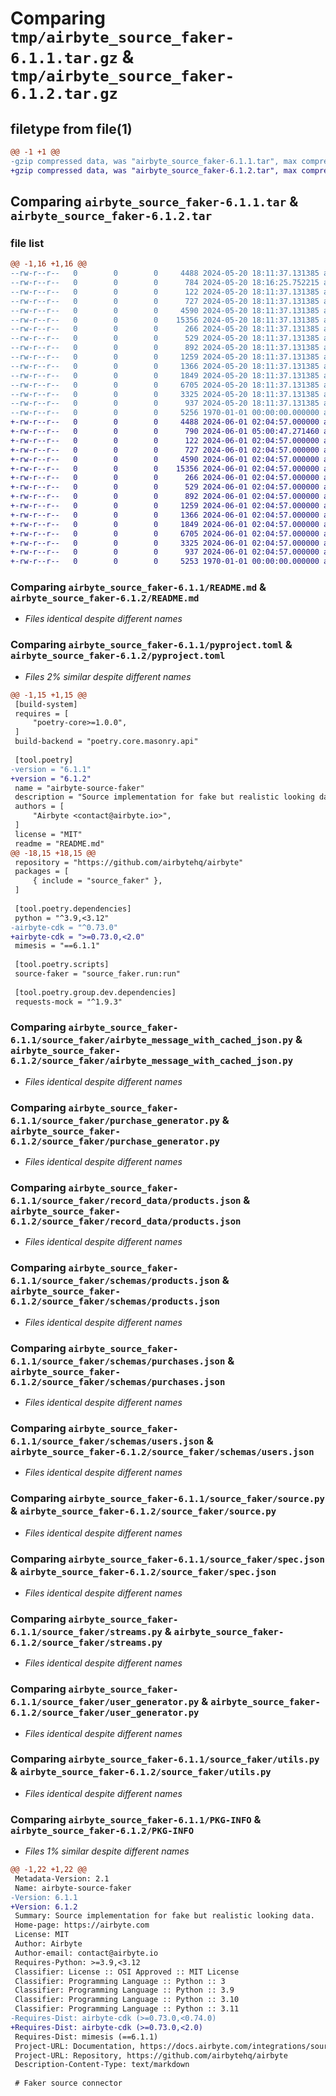 # Comparing `tmp/airbyte_source_faker-6.1.1.tar.gz` & `tmp/airbyte_source_faker-6.1.2.tar.gz`

## filetype from file(1)

```diff
@@ -1 +1 @@
-gzip compressed data, was "airbyte_source_faker-6.1.1.tar", max compression
+gzip compressed data, was "airbyte_source_faker-6.1.2.tar", max compression
```

## Comparing `airbyte_source_faker-6.1.1.tar` & `airbyte_source_faker-6.1.2.tar`

### file list

```diff
@@ -1,16 +1,16 @@
--rw-r--r--   0        0        0     4488 2024-05-20 18:11:37.131385 airbyte_source_faker-6.1.1/README.md
--rw-r--r--   0        0        0      784 2024-05-20 18:16:25.752215 airbyte_source_faker-6.1.1/pyproject.toml
--rw-r--r--   0        0        0      122 2024-05-20 18:11:37.131385 airbyte_source_faker-6.1.1/source_faker/__init__.py
--rw-r--r--   0        0        0      727 2024-05-20 18:11:37.131385 airbyte_source_faker-6.1.1/source_faker/airbyte_message_with_cached_json.py
--rw-r--r--   0        0        0     4590 2024-05-20 18:11:37.131385 airbyte_source_faker-6.1.1/source_faker/purchase_generator.py
--rw-r--r--   0        0        0    15356 2024-05-20 18:11:37.131385 airbyte_source_faker-6.1.1/source_faker/record_data/products.json
--rw-r--r--   0        0        0      266 2024-05-20 18:11:37.131385 airbyte_source_faker-6.1.1/source_faker/run.py
--rw-r--r--   0        0        0      529 2024-05-20 18:11:37.131385 airbyte_source_faker-6.1.1/source_faker/schemas/products.json
--rw-r--r--   0        0        0      892 2024-05-20 18:11:37.131385 airbyte_source_faker-6.1.1/source_faker/schemas/purchases.json
--rw-r--r--   0        0        0     1259 2024-05-20 18:11:37.131385 airbyte_source_faker-6.1.1/source_faker/schemas/users.json
--rw-r--r--   0        0        0     1366 2024-05-20 18:11:37.131385 airbyte_source_faker-6.1.1/source_faker/source.py
--rw-r--r--   0        0        0     1849 2024-05-20 18:11:37.131385 airbyte_source_faker-6.1.1/source_faker/spec.json
--rw-r--r--   0        0        0     6705 2024-05-20 18:11:37.131385 airbyte_source_faker-6.1.1/source_faker/streams.py
--rw-r--r--   0        0        0     3325 2024-05-20 18:11:37.131385 airbyte_source_faker-6.1.1/source_faker/user_generator.py
--rw-r--r--   0        0        0      937 2024-05-20 18:11:37.131385 airbyte_source_faker-6.1.1/source_faker/utils.py
--rw-r--r--   0        0        0     5256 1970-01-01 00:00:00.000000 airbyte_source_faker-6.1.1/PKG-INFO
+-rw-r--r--   0        0        0     4488 2024-06-01 02:04:57.000000 airbyte_source_faker-6.1.2/README.md
+-rw-r--r--   0        0        0      790 2024-06-01 05:00:47.271460 airbyte_source_faker-6.1.2/pyproject.toml
+-rw-r--r--   0        0        0      122 2024-06-01 02:04:57.000000 airbyte_source_faker-6.1.2/source_faker/__init__.py
+-rw-r--r--   0        0        0      727 2024-06-01 02:04:57.000000 airbyte_source_faker-6.1.2/source_faker/airbyte_message_with_cached_json.py
+-rw-r--r--   0        0        0     4590 2024-06-01 02:04:57.000000 airbyte_source_faker-6.1.2/source_faker/purchase_generator.py
+-rw-r--r--   0        0        0    15356 2024-06-01 02:04:57.000000 airbyte_source_faker-6.1.2/source_faker/record_data/products.json
+-rw-r--r--   0        0        0      266 2024-06-01 02:04:57.000000 airbyte_source_faker-6.1.2/source_faker/run.py
+-rw-r--r--   0        0        0      529 2024-06-01 02:04:57.000000 airbyte_source_faker-6.1.2/source_faker/schemas/products.json
+-rw-r--r--   0        0        0      892 2024-06-01 02:04:57.000000 airbyte_source_faker-6.1.2/source_faker/schemas/purchases.json
+-rw-r--r--   0        0        0     1259 2024-06-01 02:04:57.000000 airbyte_source_faker-6.1.2/source_faker/schemas/users.json
+-rw-r--r--   0        0        0     1366 2024-06-01 02:04:57.000000 airbyte_source_faker-6.1.2/source_faker/source.py
+-rw-r--r--   0        0        0     1849 2024-06-01 02:04:57.000000 airbyte_source_faker-6.1.2/source_faker/spec.json
+-rw-r--r--   0        0        0     6705 2024-06-01 02:04:57.000000 airbyte_source_faker-6.1.2/source_faker/streams.py
+-rw-r--r--   0        0        0     3325 2024-06-01 02:04:57.000000 airbyte_source_faker-6.1.2/source_faker/user_generator.py
+-rw-r--r--   0        0        0      937 2024-06-01 02:04:57.000000 airbyte_source_faker-6.1.2/source_faker/utils.py
+-rw-r--r--   0        0        0     5253 1970-01-01 00:00:00.000000 airbyte_source_faker-6.1.2/PKG-INFO
```

### Comparing `airbyte_source_faker-6.1.1/README.md` & `airbyte_source_faker-6.1.2/README.md`

 * *Files identical despite different names*

### Comparing `airbyte_source_faker-6.1.1/pyproject.toml` & `airbyte_source_faker-6.1.2/pyproject.toml`

 * *Files 2% similar despite different names*

```diff
@@ -1,15 +1,15 @@
 [build-system]
 requires = [
     "poetry-core>=1.0.0",
 ]
 build-backend = "poetry.core.masonry.api"
 
 [tool.poetry]
-version = "6.1.1"
+version = "6.1.2"
 name = "airbyte-source-faker"
 description = "Source implementation for fake but realistic looking data."
 authors = [
     "Airbyte <contact@airbyte.io>",
 ]
 license = "MIT"
 readme = "README.md"
@@ -18,15 +18,15 @@
 repository = "https://github.com/airbytehq/airbyte"
 packages = [
     { include = "source_faker" },
 ]
 
 [tool.poetry.dependencies]
 python = "^3.9,<3.12"
-airbyte-cdk = "^0.73.0"
+airbyte-cdk = ">=0.73.0,<2.0"
 mimesis = "==6.1.1"
 
 [tool.poetry.scripts]
 source-faker = "source_faker.run:run"
 
 [tool.poetry.group.dev.dependencies]
 requests-mock = "^1.9.3"
```

### Comparing `airbyte_source_faker-6.1.1/source_faker/airbyte_message_with_cached_json.py` & `airbyte_source_faker-6.1.2/source_faker/airbyte_message_with_cached_json.py`

 * *Files identical despite different names*

### Comparing `airbyte_source_faker-6.1.1/source_faker/purchase_generator.py` & `airbyte_source_faker-6.1.2/source_faker/purchase_generator.py`

 * *Files identical despite different names*

### Comparing `airbyte_source_faker-6.1.1/source_faker/record_data/products.json` & `airbyte_source_faker-6.1.2/source_faker/record_data/products.json`

 * *Files identical despite different names*

### Comparing `airbyte_source_faker-6.1.1/source_faker/schemas/products.json` & `airbyte_source_faker-6.1.2/source_faker/schemas/products.json`

 * *Files identical despite different names*

### Comparing `airbyte_source_faker-6.1.1/source_faker/schemas/purchases.json` & `airbyte_source_faker-6.1.2/source_faker/schemas/purchases.json`

 * *Files identical despite different names*

### Comparing `airbyte_source_faker-6.1.1/source_faker/schemas/users.json` & `airbyte_source_faker-6.1.2/source_faker/schemas/users.json`

 * *Files identical despite different names*

### Comparing `airbyte_source_faker-6.1.1/source_faker/source.py` & `airbyte_source_faker-6.1.2/source_faker/source.py`

 * *Files identical despite different names*

### Comparing `airbyte_source_faker-6.1.1/source_faker/spec.json` & `airbyte_source_faker-6.1.2/source_faker/spec.json`

 * *Files identical despite different names*

### Comparing `airbyte_source_faker-6.1.1/source_faker/streams.py` & `airbyte_source_faker-6.1.2/source_faker/streams.py`

 * *Files identical despite different names*

### Comparing `airbyte_source_faker-6.1.1/source_faker/user_generator.py` & `airbyte_source_faker-6.1.2/source_faker/user_generator.py`

 * *Files identical despite different names*

### Comparing `airbyte_source_faker-6.1.1/source_faker/utils.py` & `airbyte_source_faker-6.1.2/source_faker/utils.py`

 * *Files identical despite different names*

### Comparing `airbyte_source_faker-6.1.1/PKG-INFO` & `airbyte_source_faker-6.1.2/PKG-INFO`

 * *Files 1% similar despite different names*

```diff
@@ -1,22 +1,22 @@
 Metadata-Version: 2.1
 Name: airbyte-source-faker
-Version: 6.1.1
+Version: 6.1.2
 Summary: Source implementation for fake but realistic looking data.
 Home-page: https://airbyte.com
 License: MIT
 Author: Airbyte
 Author-email: contact@airbyte.io
 Requires-Python: >=3.9,<3.12
 Classifier: License :: OSI Approved :: MIT License
 Classifier: Programming Language :: Python :: 3
 Classifier: Programming Language :: Python :: 3.9
 Classifier: Programming Language :: Python :: 3.10
 Classifier: Programming Language :: Python :: 3.11
-Requires-Dist: airbyte-cdk (>=0.73.0,<0.74.0)
+Requires-Dist: airbyte-cdk (>=0.73.0,<2.0)
 Requires-Dist: mimesis (==6.1.1)
 Project-URL: Documentation, https://docs.airbyte.com/integrations/sources/faker
 Project-URL: Repository, https://github.com/airbytehq/airbyte
 Description-Content-Type: text/markdown
 
 # Faker source connector
```

